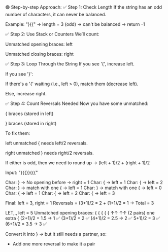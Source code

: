 🟢 Step-by-step Approach:
✅ Step 1: Check Length
If the string has an odd number of characters, it can never be balanced.

Example: "}{{" → length = 3 (odd) → can't be balanced → return -1

✅ Step 2: Use Stack or Counters
We’ll count:

Unmatched opening braces: left

Unmatched closing braces: right

✅ Step 3: Loop Through the String
If you see '{', increase left.

If you see '}':

If there's a '{' waiting (i.e., left > 0), match them (decrease left).

Else, increase right.

✅ Step 4: Count Reversals Needed
Now you have some unmatched:

{ braces (stored in left)

} braces (stored in right)

To fix them:

left unmatched { needs left/2 reversals.

right unmatched } needs right/2 reversals.

If either is odd, then we need to round up → (left + 1)/2 + (right + 1)/2


Input: "}{{}}{{{"

Char: } → No opening before → right = 1
Char: { → left = 1
Char: { → left = 2
Char: } → match with one { → left = 1
Char: } → match with one { → left = 0
Char: { → left = 1
Char: { → left = 2
Char: { → left = 3

Final: left = 3, right = 1
Reversals = (3+1)/2 = 2 + (1+1)/2 = 1 → Total = 3

LET,,,
left = 5
Unmatched opening braces:  { { { { {
                             ↑↑  ↑↑
                            (2 pairs)
                            one extra {
(2+1)/2 = 1.5 → 1 ✅
(3+1)/2 = 2 ✅
(4+1)/2 = 2.5 → 2 ✅
5+1)/2 = 3 ✅
(6+1)/2 = 3.5 → 3 ✅

Convert it into } → but it still needs a partner, so:
- Add one more reversal to make it a pair
